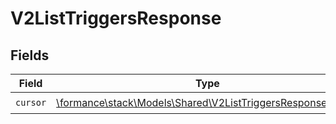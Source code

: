 # V2ListTriggersResponse


## Fields

| Field                                                                                                             | Type                                                                                                              | Required                                                                                                          | Description                                                                                                       |
| ----------------------------------------------------------------------------------------------------------------- | ----------------------------------------------------------------------------------------------------------------- | ----------------------------------------------------------------------------------------------------------------- | ----------------------------------------------------------------------------------------------------------------- |
| `cursor`                                                                                                          | [\formance\stack\Models\Shared\V2ListTriggersResponseCursor](../../Models/Shared/V2ListTriggersResponseCursor.md) | :heavy_check_mark:                                                                                                | N/A                                                                                                               |